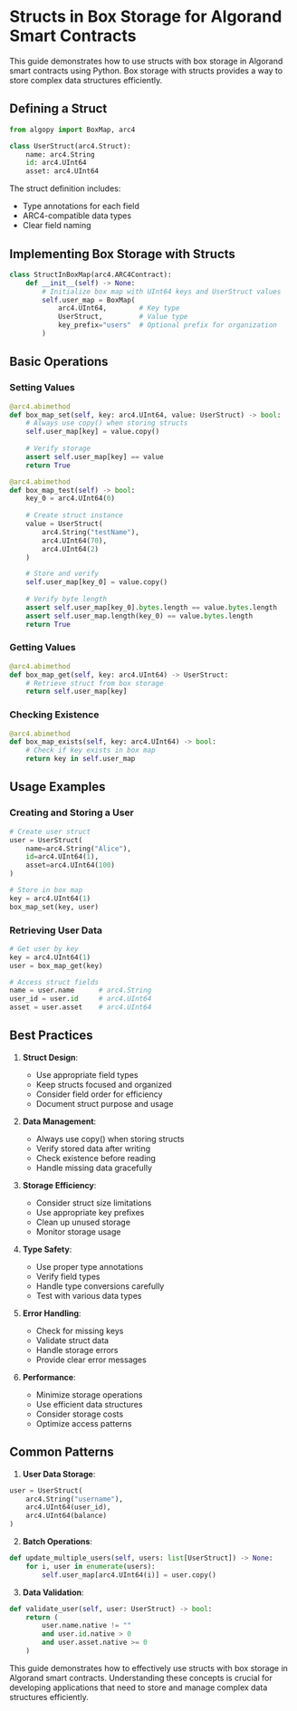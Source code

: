 # Structs in Box Storage for Algorand Smart Contracts

This guide demonstrates how to use structs with box storage in Algorand smart contracts using Python. Box storage with structs provides a way to store complex data structures efficiently.

## Defining a Struct

```python
from algopy import BoxMap, arc4

class UserStruct(arc4.Struct):
    name: arc4.String
    id: arc4.UInt64
    asset: arc4.UInt64
```

The struct definition includes:
- Type annotations for each field
- ARC4-compatible data types
- Clear field naming

## Implementing Box Storage with Structs

```python
class StructInBoxMap(arc4.ARC4Contract):
    def __init__(self) -> None:
        # Initialize box map with UInt64 keys and UserStruct values
        self.user_map = BoxMap(
            arc4.UInt64,        # Key type
            UserStruct,         # Value type
            key_prefix="users"  # Optional prefix for organization
        )
```

## Basic Operations

### Setting Values

```python
@arc4.abimethod
def box_map_set(self, key: arc4.UInt64, value: UserStruct) -> bool:
    # Always use copy() when storing structs
    self.user_map[key] = value.copy()
    
    # Verify storage
    assert self.user_map[key] == value
    return True

@arc4.abimethod
def box_map_test(self) -> bool:
    key_0 = arc4.UInt64(0)
    
    # Create struct instance
    value = UserStruct(
        arc4.String("testName"),
        arc4.UInt64(70),
        arc4.UInt64(2)
    )

    # Store and verify
    self.user_map[key_0] = value.copy()
    
    # Verify byte length
    assert self.user_map[key_0].bytes.length == value.bytes.length
    assert self.user_map.length(key_0) == value.bytes.length
    return True
```

### Getting Values

```python
@arc4.abimethod
def box_map_get(self, key: arc4.UInt64) -> UserStruct:
    # Retrieve struct from box storage
    return self.user_map[key]
```

### Checking Existence

```python
@arc4.abimethod
def box_map_exists(self, key: arc4.UInt64) -> bool:
    # Check if key exists in box map
    return key in self.user_map
```

## Usage Examples

### Creating and Storing a User

```python
# Create user struct
user = UserStruct(
    name=arc4.String("Alice"),
    id=arc4.UInt64(1),
    asset=arc4.UInt64(100)
)

# Store in box map
key = arc4.UInt64(1)
box_map_set(key, user)
```

### Retrieving User Data

```python
# Get user by key
key = arc4.UInt64(1)
user = box_map_get(key)

# Access struct fields
name = user.name      # arc4.String
user_id = user.id     # arc4.UInt64
asset = user.asset    # arc4.UInt64
```

## Best Practices

1. **Struct Design**:
   - Use appropriate field types
   - Keep structs focused and organized
   - Consider field order for efficiency
   - Document struct purpose and usage

2. **Data Management**:
   - Always use copy() when storing structs
   - Verify stored data after writing
   - Check existence before reading
   - Handle missing data gracefully

3. **Storage Efficiency**:
   - Consider struct size limitations
   - Use appropriate key prefixes
   - Clean up unused storage
   - Monitor storage usage

4. **Type Safety**:
   - Use proper type annotations
   - Verify field types
   - Handle type conversions carefully
   - Test with various data types

5. **Error Handling**:
   - Check for missing keys
   - Validate struct data
   - Handle storage errors
   - Provide clear error messages

6. **Performance**:
   - Minimize storage operations
   - Use efficient data structures
   - Consider storage costs
   - Optimize access patterns

## Common Patterns

1. **User Data Storage**:
```python
user = UserStruct(
    arc4.String("username"),
    arc4.UInt64(user_id),
    arc4.UInt64(balance)
)
```

2. **Batch Operations**:
```python
def update_multiple_users(self, users: list[UserStruct]) -> None:
    for i, user in enumerate(users):
        self.user_map[arc4.UInt64(i)] = user.copy()
```

3. **Data Validation**:
```python
def validate_user(self, user: UserStruct) -> bool:
    return (
        user.name.native != ""
        and user.id.native > 0
        and user.asset.native >= 0
    )
```

This guide demonstrates how to effectively use structs with box storage in Algorand smart contracts. Understanding these concepts is crucial for developing applications that need to store and manage complex data structures efficiently.
